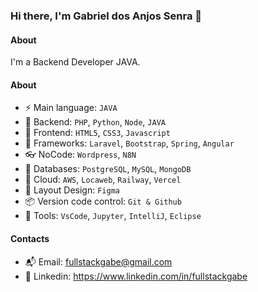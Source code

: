### Hi there, I'm Gabriel dos Anjos Senra 👋

#### About
I'm a Backend Developer JAVA.

#### About
- ⚡️ Main language: `JAVA`
- 📡 Backend: `PHP`, `Python`, `Node`, `JAVA`
- 🎉 Frontend: `HTML5`, `CSS3`, `Javascript`
- 🔌 Frameworks: `Laravel`, `Bootstrap`, `Spring`, `Angular`
- 👓 NoCode: `Wordpress`, `N8N`
- 👑 Databases: `PostgreSQL`, `MySQL`, `MongoDB`
- 👞 Cloud: `AWS`, `Locaweb`, `Railway`, `Vercel`
- 🎨 Layout Design: `Figma` 
- 📦️ Version code control: `Git & Github`
- 🔨 Tools: `VsCode`, `Jupyter`, `IntelliJ`, `Eclipse`

#### Contacts

- 📬 Email: fullstackgabe@gmail.com
- 👤 Linkedin: https://www.linkedin.com/in/fullstackgabe

